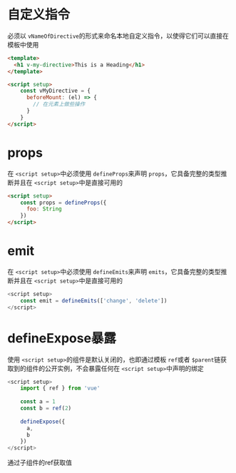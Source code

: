# 自定义指令

必须以 `vNameOfDirective`的形式来命名本地自定义指令，以使得它们可以直接在模板中使用

```html
<template>
  <h1 v-my-directive>This is a Heading</h1>
</template>

<script setup>
    const vMyDirective = {
      beforeMount: (el) => {
        // 在元素上做些操作
      }
    }
</script>

```

# props

在 `<script setup>`中必须使用 `defineProps`来声明 `props`，它具备完整的类型推断并且在 `<script setup>`中是直接可用的

```html
<script setup>
    const props = defineProps({
      foo: String
    })
</script>

```

# emit

在 `<script setup>`中必须使用 `defineEmits`来声明 `emits`，它具备完整的类型推断并且在 `<script setup>`中是直接可用的

```JavaScript
<script setup>
    const emit = defineEmits(['change', 'delete'])
</script>
```

# defineExpose暴露

使用 `<script setup>`的组件是默认关闭的，也即通过模板 `ref`或者 `$parent`链获取到的组件的公开实例，不会暴露任何在 `<script setup>`中声明的绑定

```JavaScript
<script setup>
    import { ref } from 'vue'
  
    const a = 1
    const b = ref(2)
  
    defineExpose({
      a,
      b
    })
</script>
```

通过子组件的ref获取值
